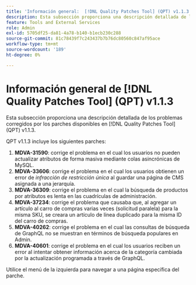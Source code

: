 ```yaml
---
title: 'Información general:  [!DNL Quality Patches Tool] (QPT) v1.1.3'
description: Esta subsección proporciona una descripción detallada de los problemas corregidos por los parches disponibles en  [!DNL Quality Patches Tool] (QPT) v1.1.3.
feature: Tools and External Services
role: Admin
exl-id: 5705df25-da81-4a78-b140-b1ecb230c288
source-git-commit: 81c78439f7c243437b7b76dc80560c847af95ace
workflow-type: tm+mt
source-wordcount: '189'
ht-degree: 0%

---
```


# Información general de [!DNL Quality Patches Tool] (QPT) v1.1.3

Esta subsección proporciona una descripción detallada de los problemas corregidos por los parches disponibles en [!DNL Quality Patches Tool] (QPT) v1.1.3.

QPT v1.1.3 incluye los siguientes parches:

1. **MDVA-31590**: corrige el problema en el cual los usuarios no pueden actualizar atributos de forma masiva mediante colas asincrónicas de MySQL.
1. **MDVA-33606**: corrige el problema en el cual los usuarios obtienen un error de *infracción de restricción única* al guardar una página de CMS asignada a una jerarquía.
1. **MDVA-36309**: corrige el problema en el cual la búsqueda de productos por atributos es lenta en las cuadrículas de administración.
1. **MDVA-37234**: corrige el problema que causaba que, al agregar un artículo al carro de compras varias veces (solicitud paralela) para la misma SKU, se creara un artículo de línea duplicado para la misma ID del carro de compras.
1. **MDVA-40262**: corrige el problema en el cual las consultas de búsqueda de GraphQL no se muestran en términos de búsqueda populares en Admin.
1. **MDVA-40601**: corrige el problema en el cual los usuarios reciben un error al intentar obtener información acerca de la categoría cambiada por la actualización programada a través de GraphQL.

Utilice el menú de la izquierda para navegar a una página específica del parche.
